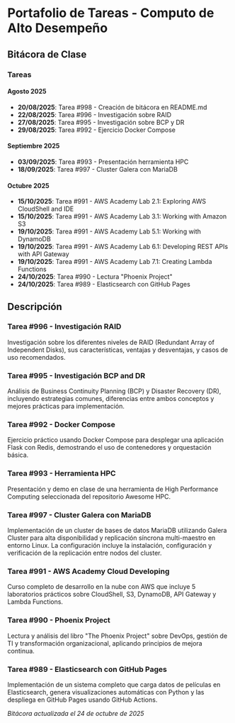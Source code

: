 # Portafolio de Tareas - Computo de Alto Desempeño

## Bitácora de Clase

### Tareas

#### Agosto 2025
- **20/08/2025**: Tarea #998 - Creación de bitácora en README.md 
- **22/08/2025**: Tarea #996 - Investigación sobre RAID 
- **27/08/2025**: Tarea #995 - Investigación sobre BCP y DR  
- **29/08/2025**: Tarea #992 - Ejercicio Docker Compose

#### Septiembre 2025
- **03/09/2025**: Tarea #993 - Presentación herramienta HPC
- **18/09/2025**: Tarea #997 - Cluster Galera con MariaDB
#### Octubre 2025
- **15/10/2025**: Tarea #991 - AWS Academy Lab 2.1: Exploring AWS CloudShell and IDE
- **15/10/2025**: Tarea #991 - AWS Academy Lab 3.1: Working with Amazon S3
- **19/10/2025**: Tarea #991 - AWS Academy Lab 5.1: Working with DynamoDB
- **19/10/2025**: Tarea #991 - AWS Academy Lab 6.1: Developing REST APIs with API Gateway
- **19/10/2025**: Tarea #991 - AWS Academy Lab 7.1: Creating Lambda Functions
- **24/10/2025**: Tarea #990 - Lectura "Phoenix Project"
- **24/10/2025**: Tarea #989 - Elasticsearch con GitHub Pages

## Descripción

### Tarea #996 - Investigación RAID
Investigación sobre los diferentes niveles de RAID (Redundant Array of Independent Disks), sus características, ventajas y desventajas, y casos de uso recomendados.

### Tarea #995 - Investigación BCP and DR
Análisis de Business Continuity Planning (BCP) y Disaster Recovery (DR), incluyendo estrategias comunes, diferencias entre ambos conceptos y mejores prácticas para implementación.

### Tarea #992 - Docker Compose
Ejercicio práctico usando Docker Compose para desplegar una aplicación Flask con Redis, demostrando el uso de contenedores y orquestación básica.

### Tarea #993 - Herramienta HPC
Presentación y demo en clase de una herramienta de High Performance Computing seleccionada del repositorio Awesome HPC.

### Tarea #997 - Cluster Galera con MariaDB
Implementación de un cluster de bases de datos MariaDB utilizando Galera Cluster para alta disponibilidad y replicación síncrona multi-maestro en entorno Linux. La configuración incluye la instalación, configuración y verificación de la replicación entre nodos del cluster.

### Tarea #991 - AWS Academy Cloud Developing
Curso completo de desarrollo en la nube con AWS que incluye 5 laboratorios prácticos sobre CloudShell, S3, DynamoDB, API Gateway y Lambda Functions.

### Tarea #990 - Phoenix Project
Lectura y análisis del libro "The Phoenix Project" sobre DevOps, gestión de TI y transformación organizacional, aplicando principios de mejora continua.

### Tarea #989 - Elasticsearch con GitHub Pages
Implementación de un sistema completo que carga datos de películas en Elasticsearch, genera visualizaciones automáticas con Python y las despliega en GitHub Pages usando GitHub Actions.

*Bitácora actualizada el 24 de octubre de 2025*
